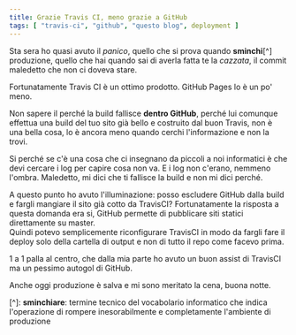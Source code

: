 ```yaml
---
title: Grazie Travis CI, meno grazie a GitHub
tags: [ "travis-ci", "github", "questo blog", deployment ]
---
```


Sta sera ho quasi avuto il _panico_, quello che si prova quando **sminchi**[^] produzione, quello che hai quando sai di averla fatta te la _cazzata_, il commit maledetto che non ci doveva stare.

Fortunatamente Travis CI è un ottimo prodotto. GitHub Pages lo è un po' meno.

Non sapere il perché la build fallisce **dentro GitHub**, perché lui comunque effettua una build del tuo sito già bello e costruito dal buon Travis, non è una bella cosa, lo è ancora meno quando cerchi l'informazione e non la trovi.

Si perché se c'è una cosa che ci insegnano da piccoli a noi informatici è che devi cercare i log per capire cosa non va. E i log non c'erano, nemmeno l'ombra. Maledetto, mi dici che ti fallisce la build e non mi dici perché.

A questo punto ho avuto l'illuminazione: posso escludere GitHub dalla build e fargli mangiare il sito già cotto da TravisCI? Fortunatamente la risposta a questa domanda era si, GitHub permette di pubblicare siti statici direttamente su master.  
Quindi potevo semplicemente riconfigurare TravisCI in modo da fargli fare il deploy solo della cartella di output e non di tutto il repo come facevo prima.

1 a 1 palla al centro, che dalla mia parte ho avuto un buon assist di TravisCI ma un pessimo autogol di GitHub.

Anche oggi produzione è salva e mi sono meritato la cena, buona notte.

[^]: **sminchiare**: termine tecnico del vocabolario informatico che indica l'operazione di rompere inesorabilmente e completamente l'ambiente di produzione
